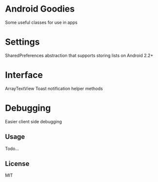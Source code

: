 # Android Goodies #
Some useful classes for use in apps

# Settings #
SharedPreferences abstraction that supports storing lists on Android 2.2+

# Interface #
ArrayTextView
Toast notification helper methods

# Debugging #
Easier client side debugging

## Usage ##
Todo...

## License ##
MIT
